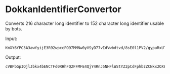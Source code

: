 # DokkanIdentifierConvertor

Converts 216 character long identifier to 152 character long identifier usable by bots.  

Input:
```
KmXY6YPC3A3awYyijE3R92wpccFO97MMNw0yVSyD77vIdVwbdtvd/8sE0l1PV2/gypuRxUT2OsZnyesmroYeoDbS7LKL2NF2Kfq9aVGr/rg7Qdvf5ppFDPnuWMFfpNxY3jw5TS4pecTVQScw7EEs/eoNunAkLosuFXkdNhjErx+YK+uyEpm51BPYJst9VLPplnJ1SWQT3+Ib8ddb0Mc7+w==
```

Output:
```
cVBPbGpIQjlJbkx4bENCTFd0RHhFQ2FFMFE4QjY4RnJ5NHFlWStYZ2pCdFphbzZCNkx2OXBYVWsyNlNMZytLRlJ2R0VjN0MxOWJici9ieG9JU2VEV3c9PTo2TzJha0pGTE5wTHl3SmhxUG9nYXRBPT0=
```
